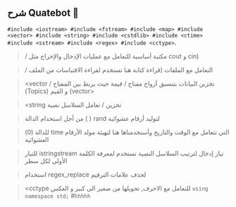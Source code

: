 ## شرح Quatebot 👋
`#include <iostream>
#include <fstream>
#include <map>
#include <vector>
#include <string>
#include <cstdlib>
#include <ctime>
#include <sstream>
#include <regex>
#include <cctype>`.
><iostream> / مكتبة أساسية للتعامل مع عمليات الإدخال والإخراج مثل cout و cin)

><fstream> / التعامل مع الملفات (قراءة كتابة هنا تستخدم لقراءة الاقتباسات من الملف

><map> <vector / تخزين البيانات بتنسيق أزواج مفتاح / قيمة حيث <map> يربط بين المفتاح (Topics) و القيم (vector>

><string تخزين / تعامل السلاسل نصية

><cstdlib> من أجل استخدام الدالة ( ) rand لتوليد أرقام عشوائية

><ctime> للدالة (0) time التي تتعامل مع الوقت والتاريخ وأستخدمناها هنا لتهيئة مولد الأرقام العشوائية

><sstream> للتيار istringstream تيار إدخال لترتيب السلاسل النصية تستخدم لمعرفة الكلمة الأولى لكل سطر

><regex> استخدام regex_replace لحذف علامات الترقيم

><cctype للتعامل مع الاحرف, تحويلها من صغير الى كبير و العكس
`using namespace std;`
>#`hhhhh`
